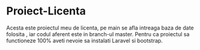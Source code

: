 # Proiect-Licenta

Acesta este proiectul meu de licenta, pe main se afla intreaga baza de date folosita , iar codul aferent este in branch-ul master. Pentru ca proiectul sa functioneze 100% aveti nevoie sa instalati Laravel si bootstrap. 
